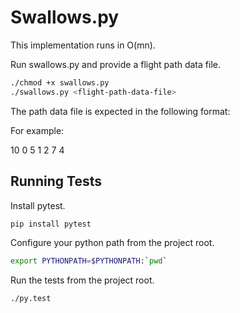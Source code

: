 # Swallows.py

This implementation runs in O(mn).

Run swallows.py and provide a flight path data file.

```bash
./chmod +x swallows.py
./swallows.py <flight-path-data-file>
```

The path data file is expected in the following format:

<unit path cost>
<start> <end> <path cost>

For example:

10
0 5 1
2 7 4

## Running Tests

Install pytest.

```bash
pip install pytest
```

Configure your python path from the project root.

```bash
export PYTHONPATH=$PYTHONPATH:`pwd`
```

Run the tests from the project root.

```bash
./py.test
```

